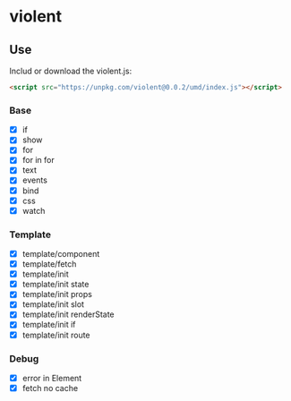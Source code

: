 # violent

## Use

Includ or download the violent.js:

```html
<script src="https://unpkg.com/violent@0.0.2/umd/index.js"></script>
```

### Base

- [x] if
- [x] show
- [x] for
- [x] for in for
- [x] text
- [x] events
- [x] bind
- [x] css
- [x] watch

### Template

- [x] template/component
- [x] template/fetch
- [x] template/init
- [x] template/init state
- [x] template/init props
- [x] template/init slot
- [x] template/init renderState
- [x] template/init if
- [x] template/init route

### Debug

- [x] error in Element
- [x] fetch no cache